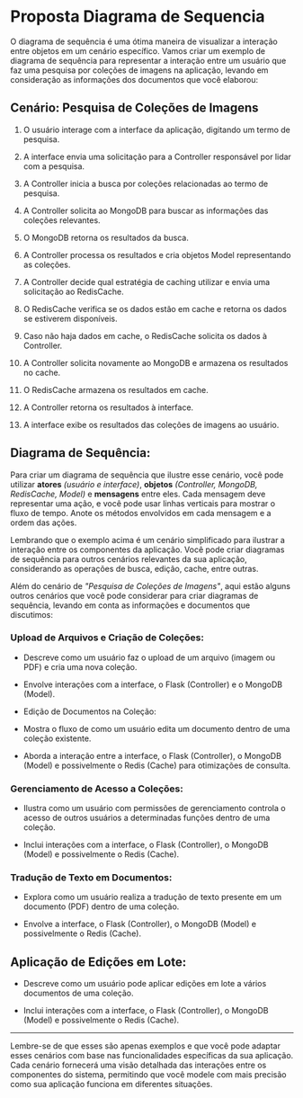 # Proposta Diagrama de Sequencia

O diagrama de sequência é uma ótima maneira de visualizar a interação entre objetos em um cenário específico. Vamos criar um exemplo de diagrama de sequência para representar a interação entre um usuário que faz uma pesquisa por coleções de imagens na aplicação, levando em consideração as informações dos documentos que você elaborou:

## **Cenário: Pesquisa de Coleções de Imagens**

1. O usuário interage com a interface da aplicação, digitando um termo de pesquisa.

2. A interface envia uma solicitação para a Controller responsável por lidar com a pesquisa.

3. A Controller inicia a busca por coleções relacionadas ao termo de pesquisa.

4. A Controller solicita ao MongoDB para buscar as informações das coleções relevantes.

5. O MongoDB retorna os resultados da busca.

6. A Controller processa os resultados e cria objetos Model representando as coleções.

7. A Controller decide qual estratégia de caching utilizar e envia uma solicitação ao RedisCache.

8. O RedisCache verifica se os dados estão em cache e retorna os dados se estiverem disponíveis.

9. Caso não haja dados em cache, o RedisCache solicita os dados à Controller.

10. A Controller solicita novamente ao MongoDB e armazena os resultados no cache.

11. O RedisCache armazena os resultados em cache.

12. A Controller retorna os resultados à interface.

13. A interface exibe os resultados das coleções de imagens ao usuário.

## **Diagrama de Sequência:**

Para criar um diagrama de sequência que ilustre esse cenário, você pode utilizar **atores** _(usuário e interface)_, **objetos** _(Controller, MongoDB, RedisCache, Model)_ e **mensagens** entre eles. Cada mensagem deve representar uma ação, e você pode usar linhas verticais para mostrar o fluxo de tempo. Anote os métodos envolvidos em cada mensagem e a ordem das ações.

Lembrando que o exemplo acima é um cenário simplificado para ilustrar a interação entre os componentes da aplicação. Você pode criar diagramas de sequência para outros cenários relevantes da sua aplicação, considerando as operações de busca, edição, cache, entre outras.

Além do cenário de _"Pesquisa de Coleções de Imagens"_, aqui estão alguns outros cenários que você pode considerar para criar diagramas de sequência, levando em conta as informações e documentos que discutimos:

### **Upload de Arquivos e Criação de Coleções:**

- Descreve como um usuário faz o upload de um arquivo (imagem ou PDF) e cria uma nova coleção.

- Envolve interações com a interface, o Flask (Controller) e o MongoDB (Model).

- Edição de Documentos na Coleção:

- Mostra o fluxo de como um usuário edita um documento dentro de uma coleção existente.

- Aborda a interação entre a interface, o Flask (Controller), o MongoDB (Model) e possivelmente o Redis (Cache) para otimizações de consulta.

### **Gerenciamento de Acesso a Coleções:**

- Ilustra como um usuário com permissões de gerenciamento controla o acesso de outros usuários a determinadas funções dentro de uma coleção.

- Inclui interações com a interface, o Flask (Controller), o MongoDB (Model) e possivelmente o Redis (Cache).

### **Tradução de Texto em Documentos:**

- Explora como um usuário realiza a tradução de texto presente em um documento (PDF) dentro de uma coleção.

- Envolve a interface, o Flask (Controller), o MongoDB (Model) e possivelmente o Redis (Cache).

## **Aplicação de Edições em Lote:**

- Descreve como um usuário pode aplicar edições em lote a vários documentos de uma coleção.

- Inclui interações com a interface, o Flask (Controller), o MongoDB (Model) e possivelmente o Redis (Cache).

---

Lembre-se de que esses são apenas exemplos e que você pode adaptar esses cenários com base nas funcionalidades específicas da sua aplicação. Cada cenário fornecerá uma visão detalhada das interações entre os componentes do sistema, permitindo que você modele com mais precisão como sua aplicação funciona em diferentes situações.
